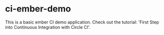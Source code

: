 # ci-ember-demo

This is a basic ember CI demo application. Check out the tutorial: 'First Step into Continuous Integration with Circle CI'.
